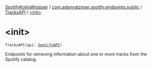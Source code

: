 [SpotifyKotlinWrapper](../../index.md) / [com.adamratzman.spotify.endpoints.public](../index.md) / [TracksAPI](index.md) / [&lt;init&gt;](./-init-.md)

# &lt;init&gt;

`TracksAPI(api: `[`SpotifyAPI`](../../com.adamratzman.spotify.main/-spotify-a-p-i/index.md)`)`

Endpoints for retrieving information about one or more tracks from the Spotify catalog.

